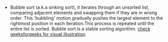 - Bubble sort (a.k.a sinking sort), it iterates through an unsorted list, comparing adjacent elements and swapping them if they are in wrong order. This 'bubbling' motion gradually pushes the largest element to the rightmost position in each iteration.This process is repeated until the entire list is sorted. Bubble sort is a stable sorting algorithm. [check geeksforgeeks for visual illustration](https://www.geeksforgeeks.org/bubble-sort/).